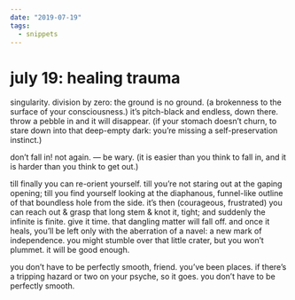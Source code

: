 ```yaml
---
date: "2019-07-19"
tags:
  - snippets
---
```

# july 19: healing trauma

singularity. division by zero: the ground is no ground. (a brokenness to the surface of your consciousness.) it’s pitch-black and endless, down there. throw a pebble in and it will disappear.
(if your stomach doesn’t churn, to stare down into that deep-empty dark: you’re missing a self-preservation instinct.)

don’t fall in! not again. — be wary. (it is easier than you think to fall in, and it is harder than you think to get out.)

till finally you can re-orient yourself. till you’re not staring out at the gaping opening; till you find yourself looking at the diaphanous, funnel-like outline of that boundless hole from the side. it’s then (courageous, frustrated) you can reach out & grasp that long stem & knot it, tight; and suddenly the infinite is finite. give it time. that dangling matter will fall off. and once it heals, you’ll be left only with the aberration of a navel: a new mark of independence. you might stumble over that little crater, but you won’t plummet. it will be good enough.

you don’t have to be perfectly smooth, friend. you’ve been places. if there’s a tripping hazard or two on your psyche, so it goes. you don’t have to be perfectly smooth.
